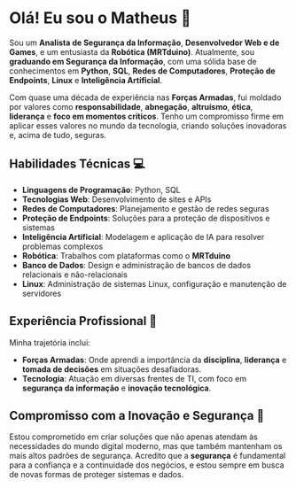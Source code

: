 # Olá! Eu sou o Matheus 👋

Sou um **Analista de Segurança da Informação**, **Desenvolvedor Web e de Games**, e um entusiasta da **Robótica (MRTduino)**. Atualmente, sou **graduando em Segurança da Informação**, com uma sólida base de conhecimentos em **Python**, **SQL**, **Redes de Computadores**, **Proteção de Endpoints**, **Linux** e **Inteligência Artificial**.

Com quase uma década de experiência nas **Forças Armadas**, fui moldado por valores como **responsabilidade**, **abnegação**, **altruísmo**, **ética**, **liderança** e **foco em momentos críticos**. Tenho um compromisso firme em aplicar esses valores no mundo da tecnologia, criando soluções inovadoras e, acima de tudo, seguras.

## **Habilidades Técnicas 💻**
- **Linguagens de Programação**: Python, SQL
- **Tecnologias Web**: Desenvolvimento de sites e APIs
- **Redes de Computadores**: Planejamento e gestão de redes seguras
- **Proteção de Endpoints**: Soluções para a proteção de dispositivos e sistemas
- **Inteligência Artificial**: Modelagem e aplicação de IA para resolver problemas complexos
- **Robótica**: Trabalhos com plataformas como o **MRTduino**
- **Banco de Dados**: Design e administração de bancos de dados relacionais e não-relacionais
- **Linux**: Administração de sistemas Linux, configuração e manutenção de servidores

## **Experiência Profissional 🌟**
Minha trajetória inclui:
- **Forças Armadas**: Onde aprendi a importância da **disciplina**, **liderança** e **tomada de decisões** em situações desafiadoras.
- **Tecnologia**: Atuação em diversas frentes de TI, com foco em **segurança da informação** e **inovação tecnológica**.

## **Compromisso com a Inovação e Segurança 🔐**
Estou comprometido em criar soluções que não apenas atendam às necessidades do mundo digital moderno, mas que também mantenham os mais altos padrões de segurança. Acredito que a **segurança** é fundamental para a confiança e a continuidade dos negócios, e estou sempre em busca de novas formas de proteger sistemas e dados.

